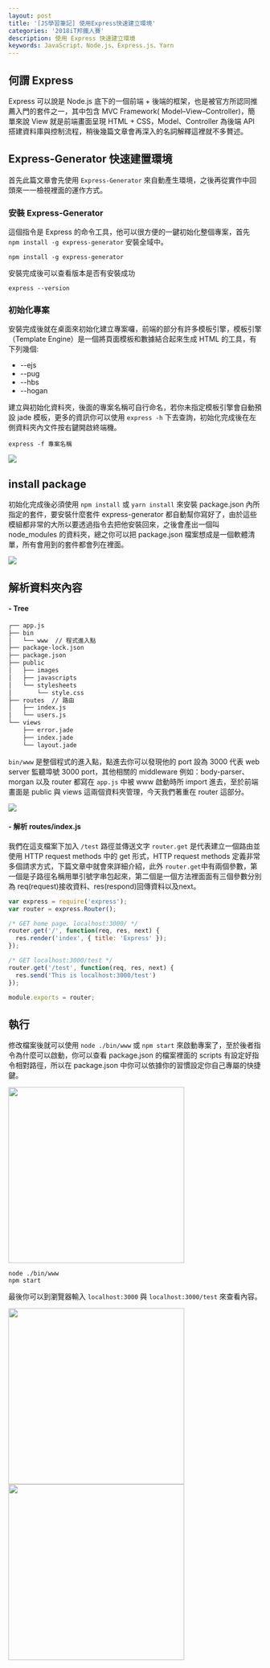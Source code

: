 ```yaml
---
layout: post
title: '[JS學習筆記] 使用Express快速建立環境'
categories: '2018iT邦鐵人賽'
description: 使用 Express 快速建立環境
keywords: JavaScript、Node.js、Express.js、Yarn
---
```


## 何謂 Express
Express 可以說是 Node.js 底下的一個前端 + 後端的框架，也是被官方所認同推薦入門的套件之一，其中包含 MVC Framework( Model–View–Controller)，簡單來說 View 就是前端畫面呈現 HTML + CSS，Model、Controller 為後端 API 搭建資料庫與控制流程，稍後幾篇文章會再深入的名詞解釋這裡就不多贅述。

## Express-Generator 快速建置環境

首先此篇文章會先使用 `Express-Generator` 來自動產生環境，之後再從實作中回頭來一一檢視裡面的運作方式。

### 安裝 Express-Generator

這個指令是 Express 的命令工具，他可以很方便的一鍵初始化整個專案，首先 `npm install -g express-generator` 安裝全域中。

```
npm install -g express-generator
```

安裝完成後可以查看版本是否有安裝成功
```
express --version
```

### 初始化專案

安裝完成後就在桌面來初始化建立專案囉，前端的部分有許多模板引擎，模板引擎（Template Engine）是一個將頁面模板和數據結合起來生成 HTML 的工具，有下列幾個:
- --ejs
- --pug 
- --hbs 
- --hogan

建立與初始化資料夾，後面的專案名稱可自行命名，若你未指定模板引擎會自動預設 jade 模板，更多的資訊你可以使用 `express -h` 下去查詢，初始化完成後在左側資料夾內文件按右鍵開啟終端機。
```
express -f 專案名稱
```

<img src="/images/posts/it2018/img1061222-1.png">

## install package

初始化完成後必須使用 `npm install` 或 `yarn install` 來安裝 package.json 內所指定的套件，要安裝什麼套件 express-generator 都自動幫你寫好了，由於這些模組都非常的大所以要透過指令去把他安裝回來，之後會產出一個叫 node_modules 的資料夾，總之你可以把 package.json 檔案想成是一個軟體清單，所有會用到的套件都會列在裡面。

<img src="/images/posts/it2018/img1061222-2.png">

## 解析資料夾內容

#### - Tree

```bash
┌── app.js
├── bin
│   └── www  // 程式進入點
├── package-lock.json
├── package.json
├── public
│   ├── images
│   ├── javascripts
│   └── stylesheets
│       └── style.css
├── routes  // 路由
│   ├── index.js
│   └── users.js
└── views
    ├── error.jade
    ├── index.jade
    └── layout.jade
```

`bin/www` 是整個程式的進入點，點進去你可以發現他的 port 設為 3000 代表 web server 監聽埠號 3000 port，其他相關的 middleware 例如：body-parser、morgan 以及 router 都寫在 `app.js` 中被 www 啟動時所 import 進去，至於前端畫面是 public 與 views 這兩個資料夾管理，今天我們著重在 router 這部分。

<img src="/images/posts/it2018/img1061222-3.png">

#### - 解析 routes/index.js

我們在這支檔案下加入 `/test` 路徑並傳送文字 `router.get` 是代表建立一個路由並使用 HTTP request methods 中的 get 形式，HTTP request methods 定義非常多個請求方式，下篇文章中就會來詳細介紹，此外 `router.get`中有兩個參數，第一個是子路徑名稱用單引號字串包起來，第二個是一個方法裡面面有三個參數分別為 req(request)接收資料、res(respond)回傳資料以及next。

```js
var express = require('express');
var router = express.Router();

/* GET home page. localhost:3000/ */
router.get('/', function(req, res, next) {
  res.render('index', { title: 'Express' });
});

/* GET localhost:3000/test */
router.get('/test', function(req, res, next) {
  res.send('This is localhost:3000/test')
});

module.exports = router;

```

## 執行

修改檔案後就可以使用 `node ./bin/www` 或 `npm start` 來啟動專案了，至於後者指令為什麼可以啟動，你可以查看 package.json 的檔案裡面的 scripts 有設定好指令相對路徑，所以在 package.json 中你可以依據你的習慣設定你自己專屬的快捷鍵。

<img src="/images/posts/it2018/img1061222-4.png" width="350">

```
node ./bin/www
npm start
```

最後你可以到瀏覽器輸入 `localhost:3000` 與 `localhost:3000/test` 來查看內容。

<img src="/images/posts/it2018/img1061222-5.png" width="350">
<img src="/images/posts/it2018/img1061222-6.png" width="350">
